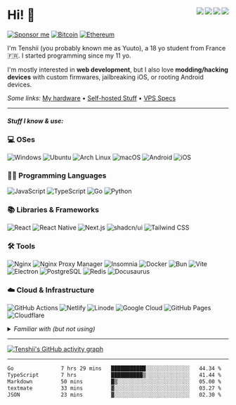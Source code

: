 # Hi! 👋 <img src="https://komarev.com/ghpvc/?username=CuteTenshii&base=2615" align="right" /><a href="https://wakatime.com/@603df7a0-43ed-44a2-897f-8d90d700254e"><img src="https://wakatime.com/badge/user/603df7a0-43ed-44a2-897f-8d90d700254e.svg" align="right" /></a><a href="https://tenshii.moe/?utm_source=github"><img src="https://img.shields.io/badge/my%20website-tenshii.moe-141f37" align="right" /></a><a href="https://miwa.lol/tenshii"><img src="https://img.shields.io/badge/my%20socials-miwa.lol/tenshii-8534ef" align="right" /></a>

[![Sponsor me](https://img.shields.io/badge/sponsor-30363D?logo=GitHub-Sponsors&logoColor=#white)](https://github.com/sponsors/CuteTenshii)
[![Bitcoin](https://img.shields.io/badge/Bitcoin-bc1q7ucz45v35fxxtywetkl89tf4t9d00efdr87x4f-FF9900?logo=bitcoin&logoColor=white)](https://mempool.space/address/bc1q7ucz45v35fxxtywetkl89tf4t9d00efdr87x4f)
[![Ethereum](https://img.shields.io/badge/Ethereum-0xF81704104E37a97338F58f27188a8760A15C8766-3C3C3D?logo=ethereum&logoColor=white)](https://etherscan.io/address/0xF81704104E37a97338F58f27188a8760A15C8766)

I'm Tenshii (you probably known me as Yuuto), a 18 yo student from France 🇫🇷. I started programming since my 11 yo.

I'm mostly interested in **web development**, but I also love **modding/hacking devices** with custom firmwares, jailbreaking iOS, or rooting Android devices.

*Some links:* [My hardware](Hardware.md) &bull; [Self-hosted Stuff](Self-hosted_Stuff.md) &bull; [VPS Specs](VPS_Specs.md)

---

##### Stuff I know & use:

### 💻 OSes

![Windows](https://img.shields.io/badge/Windows-0078D6?logo=windows&logoColor=white)
![Ubuntu](https://img.shields.io/badge/Ubuntu-E95420?logo=ubuntu&logoColor=white)
![Arch Linux](https://img.shields.io/badge/Arch_Linux-1793D1?logo=arch-linux&logoColor=white)
![macOS](https://img.shields.io/badge/mac%20os-000000?logo=apple&logoColor=white)
![Android](https://img.shields.io/badge/Android-3DDC84?logo=android&logoColor=white)
![iOS](https://img.shields.io/badge/iOS-000000?logo=ios&logoColor=white)

### 🧑‍💻 Programming Languages

![JavaScript](https://img.shields.io/badge/JavaScript-323330?logo=javascript&logoColor=F7DF1E)
![TypeScript](https://img.shields.io/badge/TypeScript-007ACC?logo=typescript&logoColor=white)
![Go](https://img.shields.io/badge/Go-00ADD8?logo=go&logoColor=white)
![Python](https://img.shields.io/badge/Python-FFD43B?logo=python&logoColor=blue)

### 📚 Libraries & Frameworks

![React](https://img.shields.io/badge/React-20232A?logo=react&logoColor=61DAFB)
![React Native](https://img.shields.io/badge/React_Native-20232A?logo=react&logoColor=61DAFB)
![Next.js](https://img.shields.io/badge/next%20js-000000?logo=nextdotjs&logoColor=white)
![shadcn/ui](https://img.shields.io/badge/shadcn%2Fui-000000?logo=shadcnui&logoColor=white)
![Tailwind CSS](https://img.shields.io/badge/Tailwind_CSS-38B2AC?logo=tailwind-css&logoColor=white)

### 🛠️ Tools

![Nginx](https://img.shields.io/badge/Nginx-009639?logo=nginx&logoColor=white)
![Nginx Proxy Manager](https://img.shields.io/badge/nginxproxymanager-F15833?logo=nginxproxymanager&logoColor=white)
![Insomnia](https://img.shields.io/badge/Insomnia-5849be?logo=Insomnia&logoColor=white)
![Docker](https://img.shields.io/badge/Docker-2CA5E0?logo=docker&logoColor=white)
![Bun](https://img.shields.io/badge/bun-282a36?logo=bun&logoColor=fbf0df)
![Vite](https://img.shields.io/badge/Vite-B73BFE?logo=vite&logoColor=FFD62E)
![Electron](https://img.shields.io/badge/Electron-2B2E3A?logo=electron&logoColor=9FEAF9)
![PostgreSQL](https://img.shields.io/badge/PostgreSQL-316192?logo=postgresql&logoColor=white)
![Redis](https://img.shields.io/badge/redis-%23DD0031.svg?&logo=redis&logoColor=white)
![Docusaurus](https://img.shields.io/badge/Docusaurus-3ECC5F?logo=Docusaurus&logoColor=white)

### ☁️ Cloud & Infrastructure

![GitHub Actions](https://img.shields.io/badge/GitHub_Actions-2088FF?logo=github-actions&logoColor=white)
![Netlify](https://img.shields.io/badge/Netlify-00C7B7?logo=netlify&logoColor=white)
![Linode](https://img.shields.io/badge/Linode-00A95C?logo=Linode&logoColor=white)
![Google Cloud](https://img.shields.io/badge/Google_Cloud-4285F4?logo=google-cloud&logoColor=white)
![GitHub Pages](https://img.shields.io/badge/GitHub%20Pages-222222?logo=GitHub%20Pages&logoColor=white)
![Cloudflare](https://img.shields.io/badge/Cloudflare-F38020?logo=Cloudflare&logoColor=white)

<details>
  <summary><i>Familiar with (but not using)</i></summary>

Stuff I used in the past, but that I haven't used in years. That doesn't mean I forgot how to use them :)

![Vue](https://img.shields.io/badge/Vue%20js-35495E?logo=vuedotjs&logoColor=4FC08D)
![Swift](https://img.shields.io/badge/Swift-FA7343?logo=swift&logoColor=white)
![PHP](https://img.shields.io/badge/PHP-777BB4?logo=php&logoColor=white)
![MySQL](https://img.shields.io/badge/MySQL-005C84?logo=mysql&logoColor=white)
</details>

---

[![Tenshii's GitHub activity graph](https://github-readme-activity-graph.vercel.app/graph?username=CuteTenshii&theme=github-compact&hide_border=true)](https://github.com/ashutosh00710/github-readme-activity-graph)

---

<!--START_SECTION:waka-->

```txt
Go               7 hrs 29 mins   ███████████░░░░░░░░░░░░░░   44.34 %
TypeScript       7 hrs           ██████████▒░░░░░░░░░░░░░░   41.44 %
Markdown         50 mins         █▒░░░░░░░░░░░░░░░░░░░░░░░   05.00 %
textmate         33 mins         ▓░░░░░░░░░░░░░░░░░░░░░░░░   03.27 %
JSON             23 mins         ▓░░░░░░░░░░░░░░░░░░░░░░░░   02.30 %
```

<!--END_SECTION:waka-->

